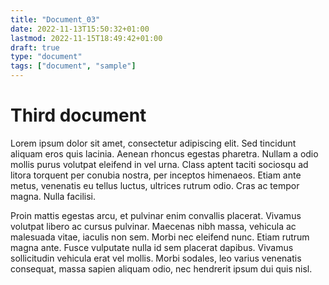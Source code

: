 ```yaml
---
title: "Document_03"
date: 2022-11-13T15:50:32+01:00
lastmod: 2022-11-15T18:49:42+01:00
draft: true
type: "document"
tags: ["document", "sample"]
---
```

# Third document
Lorem ipsum dolor sit amet, consectetur adipiscing elit. Sed tincidunt aliquam eros quis lacinia. Aenean rhoncus egestas pharetra. Nullam a odio mollis purus volutpat eleifend in vel urna. Class aptent taciti sociosqu ad litora torquent per conubia nostra, per inceptos himenaeos. Etiam ante metus, venenatis eu tellus luctus, ultrices rutrum odio. Cras ac tempor magna. Nulla facilisi.

Proin mattis egestas arcu, et pulvinar enim convallis placerat. Vivamus volutpat libero ac cursus pulvinar. Maecenas nibh massa, vehicula ac malesuada vitae, iaculis non sem. Morbi nec eleifend nunc. Etiam rutrum magna ante. Fusce vulputate nulla id sem placerat dapibus. Vivamus sollicitudin vehicula erat vel mollis. Morbi sodales, leo varius venenatis consequat, massa sapien aliquam odio, nec hendrerit ipsum dui quis nisl.